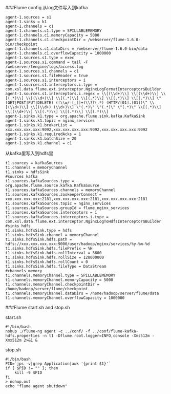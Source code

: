 ###Flume config
从log文件写入到kafka

    agent-1.sources = s1
    agent-1.sinks = k1
    agent-1.channels = c1
    agent-1.channels.c1.type = SPILLABLEMEMORY
    agent-1.channels.c1.memoryCapacity = 5000
    agent-1.channels.c1.checkpointDir = /webserver/flume-1.6.0-bin/checkpoint
    agent-1.channels.c1.dataDirs = /webserver/flume-1.6.0-bin/data
    agent-1.channels.c1.overflowCapacity = 1000000
    agent-1.sources.s1.type = exec
    agent-1.sources.s1.command = tail -F /webserver/tengine/logs/access.log
    agent-1.sources.s1.channels = c1
    agent-1.sources.s1.fileHeader = true
    agent-1.sources.s1.interceptors = i
    agent-1.sources.s1.interceptors.i.type = com.xsl.data.flume.ext.interceptor.NginxLogFormatInterceptor$Builder
    agent-1.sources.s1.interceptors.i.regex = \\[(\\d+)\\] \\[(\\d+)\\] \\[(.*)\\] \\[(\\d+)\\] \\[(.*)\\] \\[(.*)\\] \\[(.*)\\] \\[(.*)\\] \"(GET|POST|PUT|DELETE) ([\\w/-[_]]+)\\??(.*) (HTTP/[01].[01])\" \\[(\\d+)\\] \\[(\\d+) (\\d+)\\] \"(.*)\" \"(.*)\" \"(.*)\" \\[(.*)\\] \\[(\\d+)\\] \\[(.*)\\] \\[(.*)\\] \\[(.*)\\]
    agent-1.sinks.k1.type = org.apache.flume.sink.kafka.KafkaSink
    agent-1.sinks.k1.topic = nginx_services
    agent-1.sinks.k1.brokerList = xxx.xxx.xxx.xxx:9092,xxx.xxx.xxx.xxx:9092,xxx.xxx.xxx.xxx:9092
    agent-1.sinks.k1.requiredAcks = 1
    agent-1.sinks.k1.batchSize = 20
    agent-1.sinks.k1.channel = c1
    
从kafka里写入到hdfs里

    t1.sources = kafkaSources
    t1.channels = memoryChannel
    t1.sinks = hdfsSink
    #sources kafka
    t1.sources.kafkaSources.type = org.apache.flume.source.kafka.KafkaSource
    t1.sources.kafkaSources.channels = memoryChannel
    t1.sources.kafkaSources.zookeeperConnect = xxx.xxx.xxx.xxx:2181,xxx.xxx.xxx.xxx:2181,xxx.xxx.xxx.xxx:2181
    t1.sources.kafkaSources.topic = nginx_services
    t1.sources.kafkaSources.groupId = flume_nginx_services
    t1.sources.kafkaSources.interceptors = i
    t1.sources.kafkaSources.interceptors.i.type = com.xsl.data.flume.ext.interceptor.NginxLogToHdfsInterceptor$Builder
    #sinks hdfs
    t1.sinks.hdfsSink.type = hdfs
    t1.sinks.hdfsSink.channel = memoryChannel
    t1.sinks.hdfsSink.hdfs.path = hdfs://xxx.xxx.xxx.xxx:9000/user/hadoop/nginx/services/%y-%m-%d
    t1.sinks.hdfsSink.hdfs.filePrefix = %H
    t1.sinks.hdfsSink.hdfs.rollInterval = 3600
    t1.sinks.hdfsSink.hdfs.rollSize = 128000000
    t1.sinks.hdfsSink.hdfs.rollCount = 0
    t1.sinks.hdfsSink.hdfs.fileType = DataStream
    #channels memory
    t1.channels.memoryChannel.type = SPILLABLEMEMORY
    t1.channels.memoryChannel.memoryCapacity = 5000
    t1.channels.memoryChannel.checkpointDir = /home/hadoop/server/flume/checkpoint
    t1.channels.memoryChannel.dataDirs = /home/hadoop/server/flume/data
    t1.channels.memoryChannel.overflowCapacity = 1000000
    
###Flume start.sh and stop.sh

start.sh

    #!/bin/bash
    nohup ./flume-ng agent -c ../conf/ -f ../conf/flume-kafka-hdfs.properties -n t1 -Dflume.root.logger=INFO,console -Xms512m -Xmx512m 2>&1 &
    
stop.sh

    #!/bin/bash
    PID=`jps -v|grep Application|awk '{print $1}'`
    if [ $PID != "" ]; then
        kill -9 $PID
    fi
    > nohup.out
    echo "flume agent shutdown"
    
   